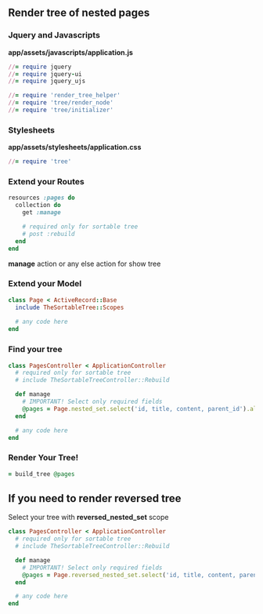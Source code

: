 ## Render tree of nested pages

### Jquery and Javascripts

**app/assets/javascripts/application.js**

```ruby
//= require jquery
//= require jquery-ui
//= require jquery_ujs
```

```ruby
//= require 'render_tree_helper'
//= require 'tree/render_node'
//= require 'tree/initializer'
```

### Stylesheets

**app/assets/stylesheets/application.css**

```ruby
//= require 'tree'
```

### Extend your Routes

``` ruby
resources :pages do
  collection do
    get :manage

    # required only for sortable tree
    # post :rebuild
  end
end
```

**manage** action or any else action for show tree

### Extend your Model

``` ruby
class Page < ActiveRecord::Base
  include TheSortableTree::Scopes
  
  # any code here
end
```

### Find your tree

``` ruby
class PagesController < ApplicationController
  # required only for sortable tree
  # include TheSortableTreeController::Rebuild

  def manage
    # IMPORTANT! Select only required fields
    @pages = Page.nested_set.select('id, title, content, parent_id').all
  end

  # any code here
end
```

### Render Your Tree!

```ruby
= build_tree @pages
```

## If you need to render reversed tree

Select your tree with **reversed_nested_set** scope

``` ruby
class PagesController < ApplicationController
  # required only for sortable tree
  # include TheSortableTreeController::Rebuild

  def manage
    # IMPORTANT! Select only required fields
    @pages = Page.reversed_nested_set.select('id, title, content, parent_id').all
  end

  # any code here
end
```